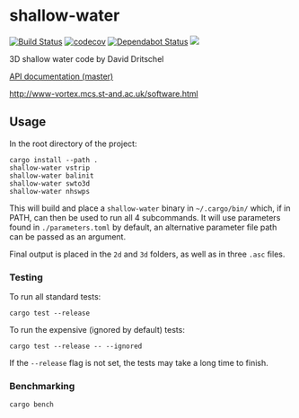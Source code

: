 # shallow-water

[![Build Status](https://travis-ci.org/rse-standrewscs/shallow-water.svg)](https://travis-ci.org/rse-standrewscs/shallow-water)
[![codecov](https://codecov.io/gh/rse-standrewscs/shallow-water/branch/master/graph/badge.svg)](https://codecov.io/gh/rse-standrewscs/shallow-water)
[![Dependabot Status](https://api.dependabot.com/badges/status?host=github&repo=rse-standrewscs/shallow-water)](https://dependabot.com)
[![](https://tokei.rs/b1/github/rse-standrewscs/shallow-water)](https://github.com/XAMPPRocky/tokei)

3D shallow water code by David Dritschel

[API documentation (master)](https://rse-standrewscs.github.io/shallow-water/)

http://www-vortex.mcs.st-and.ac.uk/software.html

## Usage

In the root directory of the project:

```
cargo install --path .
shallow-water vstrip
shallow-water balinit
shallow-water swto3d
shallow-water nhswps
```

This will build and place a `shallow-water` binary in `~/.cargo/bin/` which, if in PATH, can then be used to run all 4 subcommands. It will use parameters found in `./parameters.toml` by default, an alternative parameter file path can be passed as an argument.

Final output is placed in the `2d` and `3d` folders, as well as in three `.asc` files.

### Testing

To run all standard tests:

```
cargo test --release
```

To run the expensive (ignored by default) tests:

```
cargo test --release -- --ignored
```

If the `--release` flag is not set, the tests may take a long time to finish.

### Benchmarking

```
cargo bench
```

